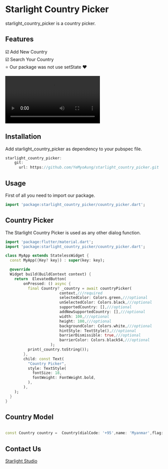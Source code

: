<!-- 
This README describes the package. If you publish this package to pub.dev,
this README's contents appear on the landing page for your package.

For information about how to write a good package README, see the guide for
[writing package pages](https://dart.dev/guides/libraries/writing-package-pages). 

For general information about developing packages, see the Dart guide for
[creating packages](https://dart.dev/guides/libraries/create-library-packages)
and the Flutter guide for
[developing packages and plugins](https://flutter.dev/developing-packages). 
-->

# Starlight Country Picker

starlight_country_picker is a country picker.

## Features

☑️ Add New Country <br>
☑️ Search Your Country <br>
⭐ Our package was not use setState ❤️


![Watch the video](https://user-images.githubusercontent.com/26484667/143597358-be0a314b-1dd5-4113-b48b-88bec5ee2e02.mp4)

## Installation

Add starlight_country_picker as dependency to your pubspec file.

```dart
starlight_country_picker: 
    git:
      url: https://github.com/YeMyoAung/starlight_country_picker.git
```

## Usage

First of all you need to import our package.

```dart
import 'package:starlight_country_picker/country_picker.dart';
```

## Country Picker

The Starlight Country Picker is used as any other dialog function.

```dart
import 'package:flutter/material.dart';
import 'package:starlight_country_picker/country_picker.dart';

class MyApp extends StatelessWidget {
  const MyApp({Key? key}) : super(key: key);

  @override
  Widget build(BuildContext context) {
    return  ElevatedButton(
        onPressed: () async {
          final Country? _country = await countryPicker(
                        context,///required
                        selectedColor: Colors.green,///optional
                        unSelectedColor: Colors.black,///optional
                        supportedCountry: [],///optional
                        addNewSupportedCountry: [],///optional
                        width: 100,///optional
                        height: 100,///optional
                        backgroundColor: Colors.white,///optional
                        hintStyle: TextStyle(),///optional
                        barrierDismissible: true,///optional
                        barrierColor: Colors.black54,///optional
                    );
          print(_country.toString());
        },
        child: const Text(
          "Country Picker",
          style: TextStyle(
            fontSize: 18,
            fontWeight: FontWeight.bold,
          ),
        ),
    );
  }
}
```

## Country Model

```dart

const Country country =  Country(dialCode: '+95',name: 'Myanmar',flag: '🇲🇲');

```

## Contact Us

[Starlight Studio](https://www.facebook.com/starlightstudio.of/)
